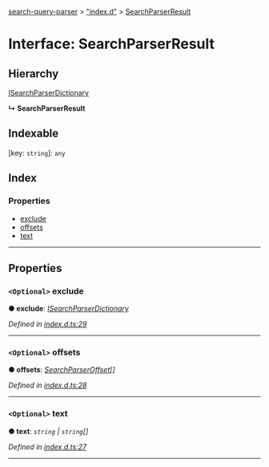 [search-query-parser](../README.md) > ["index.d"](../modules/_index_d_.md) > [SearchParserResult](../interfaces/_index_d_.searchparserresult.md)

# Interface: SearchParserResult

## Hierarchy

 [ISearchParserDictionary](_index_d_.isearchparserdictionary.md)

**↳ SearchParserResult**

## Indexable

\[key: `string`\]:&nbsp;`any`
## Index

### Properties

* [exclude](_index_d_.searchparserresult.md#exclude)
* [offsets](_index_d_.searchparserresult.md#offsets)
* [text](_index_d_.searchparserresult.md#text)

---

## Properties

<a id="exclude"></a>

### `<Optional>` exclude

**● exclude**: *[ISearchParserDictionary](_index_d_.isearchparserdictionary.md)*

*Defined in [index.d.ts:29](https://github.com/rtrvrtg/search-query-parser/blob/e4a7ccc/index.d.ts#L29)*

___
<a id="offsets"></a>

### `<Optional>` offsets

**● offsets**: *[SearchParserOffset](_index_d_.searchparseroffset.md)[]*

*Defined in [index.d.ts:28](https://github.com/rtrvrtg/search-query-parser/blob/e4a7ccc/index.d.ts#L28)*

___
<a id="text"></a>

### `<Optional>` text

**● text**: *`string` \| `string`[]*

*Defined in [index.d.ts:27](https://github.com/rtrvrtg/search-query-parser/blob/e4a7ccc/index.d.ts#L27)*

___

